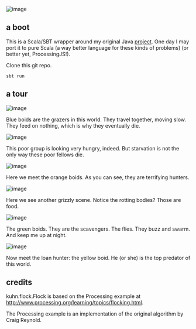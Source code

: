 ![image](https://raw.github.com/landon9720/flock/master/screens/screenshot.png)

## a boot

This is a Scala/SBT wrapper around my original Java [project](http://code.google.com/p/kuhn/). One day I may port it to pure Scala (a way better language for these kinds of problems) (or better yet, ProcessingJS!).

Clone this git repo.

```
sbt run
```

## a tour

![image](https://raw.github.com/landon9720/flock/master/screens/blue1.png)

Blue boids are the  grazers in this world. They travel together, moving slow. They feed on nothing, which is why they eventually die.

![image](https://raw.github.com/landon9720/flock/master/screens/blue2.png)

This poor group is looking very hungry, indeed. But starvation is not the only way these poor fellows die.

![image](https://raw.github.com/landon9720/flock/master/screens/orange1.png)

Here we meet the orange boids. As you can see, they are terrifying hunters.

![image](https://raw.github.com/landon9720/flock/master/screens/orange2.png)

Here we see another grizzly scene. Notice the rotting bodies? Those are food.

![image](https://raw.github.com/landon9720/flock/master/screens/green.png)

The green boids. They are the scavengers. The flies. They buzz and swarm. And keep me up at night.

![image](https://raw.github.com/landon9720/flock/master/screens/yellow.png)

Now meet the loan hunter: the yellow boid. He (or she) is the top predator of this world.

## credits

kuhn.flock.Flock is based on the Processing example at
http://www.processing.org/learning/topics/flocking.html.

The Processing example is an implementation of the original
algorithm by Craig Reynold.
